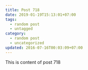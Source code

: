 ```yaml
---
title: Post 718
date: 2019-01-19T15:13:01+07:00
tags:
  - random post
  - untagged
category:
  - random post
  - uncategorized
updated: 2016-07-16T00:03:09+07:00
---
```

This is content of post 718